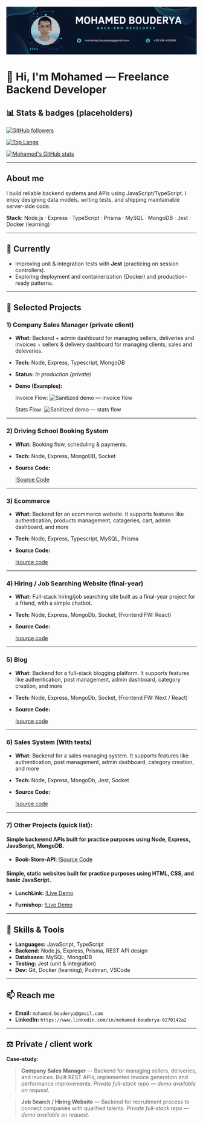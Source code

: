![Backend Developer](https://github.com/MohamedBouderya/MohamedBouderya/blob/main/assets/Banner.png)

# 👋 Hi, I'm Mohamed — Freelance Backend Developer

## 📊 Stats & badges (placeholders)

[![GitHub followers](https://img.shields.io/github/followers/MohamedBouderya?label=follow\&style=social)](https://github.com/MohamedBouderya)

[![Top Langs](https://github-readme-stats.vercel.app/api/top-langs/?username=MohamedBouderya\&layout=compact)](https://github.com/MohamedBouderya)

[![Mohamed's GitHub stats](https://github-readme-stats.vercel.app/api?username=MohamedBouderya&show_icons=true&theme=default)](https://github.com/MohamedBouderya)

---

## About me

I build reliable backend systems and APIs using JavaScript/TypeScript.
I enjoy designing data models, writing tests, and shipping maintainable server-side code.

**Stack:** Node.js · Express · TypeScript · Prisma · MySQL · MongoDB · Jest · Docker (learning)

---

## 🔭 Currently

* Improving unit & integration tests with **Jest** (practicing on session controllers).
* Exploring deployment and containerization (Docker) and production-ready patterns.

---

## 🚀 Selected Projects

### 1) Company Sales Manager (private client)

* **What:** Backend + admin dashboard for managing sellers, deliveries and invoices + sellers & delivery dashboard for managing clients, sales and deleveries.

* **Tech:** Node, Express, Typescript, MongoDB

* **Status:** *In production (private)*

* **Demo (Examples):**

  Invoice Flow:
  ![Sanitized demo — invoice flow](https://github.com/MohamedBouderya/MohamedBouderya/blob/main/assets/Invoice%20Flow.gif)

  Stats Flow:
  ![Sanitized demo — stats flow](https://github.com/MohamedBouderya/MohamedBouderya/blob/main/assets/Stats%20Flow.gif)

---

### 2) Driving School Booking System

* **What:** Booking flow, scheduling & payments.
* **Tech:** Node, Express, MongoDB, Socket
* **Source Code:**

  [!Source Code](https://github.com/MohamedBouderya/DrS-Booking-System)

---

### 3) Ecommerce

* **What:** Backend for an ecommerce website. It supports features like authentication, products management, catageries, cart, admin dashboard, and more
* **Tech:** Node, Express, Typescript, MySQL, Prisma
* **Source Code:**

  [!source code](https://github.com/MohamedBouderya/Ecommerce)

---

### 4) Hiring / Job Searching Website (final-year)

* **What:** Full-stack hiring/job searching site built as a final-year project for a friend, with a simple chatbot.
* **Tech:** Node, Express, MongoDb, Socket, (Frontend FW: React)
* **Source Code:**

  [!source code](https://github.com/MohamedBouderya/Job-Search)

---

### 5) Blog

* **What:** Backend for a full-stack blogging platform. It supports features like authentication, post management, admin dashboard, category creation, and more
* **Tech:** Node, Express, MongoDb, Socket, (Frontend FW: Next / React)
* **Source Code:**

  [!source code](https://github.com/MohamedBouderya/blog-pro-backend)

---

### 6) Sales System (With tests)

* **What:** Backend for a sales managing system. It supports features like authentication, post management, admin dashboard, category creation, and more
* **Tech:** Node, Express, MongoDb, Jest, Socket
* **Source Code:**

  [!source code](https://github.com/MohamedBouderya/Sales-Managing-System)

---


### 7) Other Projects (quick list):

  #### Simple backewnd APIs built for practice purposes using Node, Express, JavaScript, MongoDB.
  * **Book-Store-API**: [!Source Code](https://github.com/MohamedBouderya/book-store-api)

  #### Simple, static websites built for practice purposes using HTML, CSS, and basic JavaScript.

  * **LunchLink:** [!Live Demo](https://lunchlink.vercel.app/)

  * **Furnishop:** [!Live Demo](https://furni-shop-kohl.vercel.app/)



---

## 🧰 Skills & Tools

* **Languages:** JavaScript, TypeScript
* **Backend:** Node.js, Express, Prisma, REST API design
* **Databases:** MySQL, MongoDB
* **Testing:** Jest (unit & integration)
* **Dev:** Git, Docker (learning), Postman, VSCode

---

## 📫 Reach me

* **Email:** `mohamed.bouderya@gmail.com`
* **LinkedIn:** `https://www.linkedin.com/in/mohamed-bouderya-0270142a2`

---

## ⚖️ Private / client work

**Case-study:**

> **Company Sales Manager** — Backend for managing sellers, deliveries, and invoices. Built REST APIs, implemented invoice generation and performance improvements. *Private full-stack repo — demo available on request.*

> **Job Search / Hiring Website** — Backend for recruitment process to connect companies with qualified talents. *Private full-stack repo — demo available on request.*
